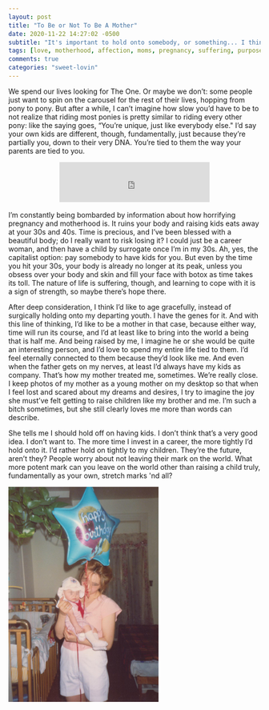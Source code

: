 ```yaml
---
layout: post
title: "To Be or Not To Be A Mother"
date: 2020-11-22 14:27:02 -0500
subtitle: "It's important to hold onto somebody, or something... I think a somebody is better than a something"
tags: [love, motherhood, affection, moms, pregnancy, suffering, purpose]
comments: true
categories: "sweet-lovin"
---
```

We spend our lives looking for The One. Or maybe we don’t: some people just want to spin on the carousel for the rest of their lives, hopping from pony to pony. But after a while, I can’t imagine how slow you’d have to be to not realize that riding most ponies is pretty similar to riding every other pony: like the saying goes, “You’re unique, just like everybody else." I’d say your own kids are different, though, fundamentally, just because they’re partially you, down to their very DNA. You’re tied to them the way your parents are tied to you.<!-- more -->

<center><p><iframe src="https://open.spotify.com/embed/track/4bN43jYf41eIjJZ3UXQpuA" width="300" height="80" frameborder="0" allowtransparency="true" allow="encrypted-media"></iframe></p></center>

I’m constantly being bombarded by information about how horrifying pregnancy and motherhood is. It ruins your body and raising kids eats away at your 30s and 40s. Time is precious, and I’ve been blessed with a beautiful body; do I really want to risk losing it? I could just be a career woman, and then have a child by surrogate once I’m in my 30s. Ah, yes, the capitalist option: pay somebody to have kids for you. But even by the time you hit your 30s, your body is already no longer at its peak, unless you obsess over your body and skin and fill your face with botox as time takes its toll. The nature of life is suffering, though, and learning to cope with it is a sign of strength, so maybe there’s hope there.

After deep consideration, I think I’d like to age gracefully, instead of surgically holding onto my departing youth. I have the genes for it. And with this line of thinking, I’d like to be a mother in that case, because either way, time will run its course, and I’d at least like to bring into the world a being that is half me. And being raised by me, I imagine he or she would be quite an interesting person, and I’d love to spend my entire life tied to them. I’d feel eternally connected to them because they’d look like me. And even when the father gets on my nerves, at least I’d always have my kids as company. That’s how my mother treated me, sometimes. We’re really close. I keep photos of my mother as a young mother on my desktop so that when I feel lost and scared about my dreams and desires, I try to imagine the joy she must’ve felt getting to raise children like my brother and me. I’m such a bitch sometimes, but she still clearly loves me more than words can describe.

She tells me I should hold off on having kids. I don’t think that’s a very good idea. I don’t want to. The more time I invest in a career, the more tightly I’d hold onto it. I’d rather hold on tightly to my children. They’re the future, aren’t they? People worry about not leaving their mark on the world. What more potent mark can you leave on the world other than raising a child truly, fundamentally as your own, stretch marks 'nd all?

<img src="/images/mom.png" style="margin: auto; max-width: 300px;">
